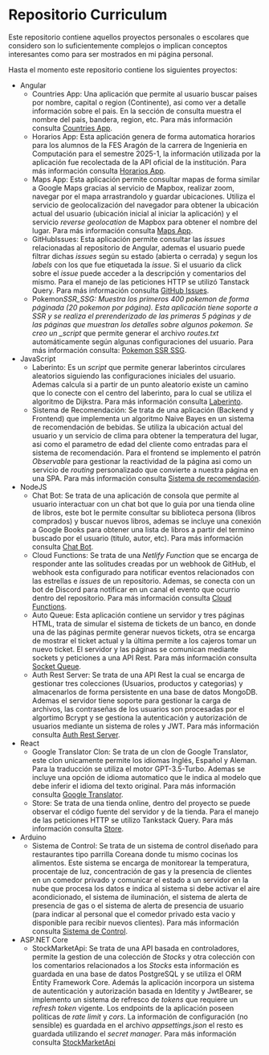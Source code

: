 # Repositorio Curriculum

Este repositorio contiene aquellos proyectos personales o escolares que considero son lo suficientemente complejos
o implican conceptos interesantes como para ser mostrados en mi página personal.

Hasta el momento este repositorio contiene los siguientes proyectos:

- Angular
  - Countries App: Una aplicación que permite al usuario buscar paises por nombre, capital o region (Continente), asi
    como ver a detalle información sobre el pais. En la sección de consulta muestra el nombre del pais, bandera,
    region, etc. Para más información consulta [Countries App](./Angular/CountriesApp/).
  - Horarios App: Esta aplicación genera de forma automatica horarios para los alumnos de la FES Aragón de la carrera
    de Ingenieria en Computación para el semestre 2025-1, la información utilizada por la aplicación fue recolectada
    de la API oficial de la institución. Para más información consulta [Horarios App](./Angular/HorariosApp/).
  - Maps App: Esta aplicación permite consultar mapas de forma similar a Google Maps gracias al servicio de Mapbox,
    realizar zoom, navegar por el mapa arrastrandolo y guardar ubicaciones. Utiliza el servicio de geolocalización del
    navegador para obtener la ubicación actual del usuario (ubicación inicial al iniciar la aplicación) y el servicio
    _reverse geolocation_ de Mapbox para obtener el nombre del lugar. Para más información
    consulta [Maps App](./Angular/MapsApp/).
  - GitHubIssues: Esta aplicación permite consultar las _issues_ relacionadas al repositorio de Angular, ademas el
    usuario puede filtrar dichas _issues_ según su estado (abierta o cerrada) y segun los _labels_ con los que fue
    etiquetada la _issue_. Si el usuario da click sobre el _issue_ puede acceder a la descripción y comentarios del mismo.
    Para el manejo de las peticiones HTTP se utilizó Tanstack Query. Para más información
    consulta [GitHub Issues](./Angular//GitHubIssues/).
  - Pokemon*SSR_SSG: Muestra los primeros 400 pokemon de forma páginada (20 pokemon por página). Esta aplicación tiene
    soporte a SSR y se realiza el prerenderizado de las primeras 5 páginas y de las páginas que muestran los detalles
    sobre algunos pokemon. Se creo un \_script* que permite generar el archivo _routes.txt_ automáticamente según algunas
    configuraciones del usuario. Para más información consulta: [Pokemon SSR SSG](./Angular/Pokemon_SSR_SSG/).
- JavaScript
  - Laberinto: Es un _script_ que permite generar laberintos circulares aleatorios siguiendo las configuraciones iniciales
    del usuario. Ademas calcula si a partir de un punto aleatorio existe un camino que lo conecte con el centro del
    laberinto, para lo cual se utiliza el algoritmo de Dijkstra. Para más información consulta
    [Laberinto](./JavaScript/Laberinto/).
  - Sistema de Recomendación: Se trata de una aplicación (Backend y Frontend) que implementa un algoritmo Naive Bayes en
    un sistema de recomendación de bebidas. Se utiliza la ubicación actual del usuario y un servicio de clima para obtener
    la temperatura del lugar, asi como el parametro de edad del cliente como entradas para el sistema de recomendación.
    Para el frontend se implemento el patrón _Observable_ para gestionar la reactividad de la página asi como un servicio
    de _routing_ personalizado que convierte a nuestra página en una SPA. Para más información consulta
    [Sistema de recomendación](./JavaScript/SistemaRecomendacion/).
- NodeJS
  - Chat Bot: Se trata de una aplicación de consola que permite al usuario interactuar con un chat bot que lo guia por
    una tienda oline de libros, este bot le permite consultar su biblioteca persona (libros comprados) y buscar nuevos
    libros, ademas se incluye una conexión a Google Books para obtener una lista de libros a partir del termino
    buscado por el usuario (titulo, autor, etc). Para más información consulta [Chat Bot](./NodeJS/ChatBot/).
  - Cloud Functions: Se trata de una _Netlify Function_ que se encarga de responder ante las solitudes creadas por un
    webhook de GitHub, el webhook esta configurado para notificar eventos relacionados con las estrellas e _issues_
    de un repositorio. Ademas, se conecta con un bot de Discord para notificar en un canal el evento que ocurrio
    dentro del repositorio. Para más información consulta [Cloud Functions](./NodeJS/CloudFunctions/).
  - Auto Queue: Esta aplicación contiene un servidor y tres páginas HTML, trata de simular el sistema de tickets de un
    banco, en donde una de las páginas permite generar nuevos tickets, otra se encarga de mostrar el ticket actual y
    la última permite a los cajeros tomar un nuevo ticket. El servidor y las páginas se comunican mediante sockets y
    peticiones a una API Rest. Para más información consulta [Socket Queue](./NodeJS/AutoQueue/).
  - Auth Rest Server: Se trata de una API Rest la cual se encarga de gestionar tres colecciones (Usuarios, productos
    y categorias) y almacenarlos de forma persistente en una base de datos MongoDB. Ademas el servidor tiene soporte
    para gestionar la carga de archivos, las contraseñas de los usuarios son procesadas por el algortimo Bcrypt y se
    gestiona la autenticación y autorización de usuarios mediante un sistema de roles y JWT. Para más información
    consulta [Auth Rest Server](./NodeJS/AuthRestServer/).
- React
  - Google Translator Clon: Se trata de un clon de Google Translator, este clon unicamente permite los idiomas Inglés,
    Español y Aleman. Para la traducción se utiliza el motor GPT-3.5-Turbo. Ademas se incluye una opción de idioma
    automatico que le indica al modelo que debe inferir el idioma del texto original. Para más información
    consulta [Google Translator](./React/Google_Translator/).
  - Store: Se trata de una tienda online, dentro del proyecto se puede observar el código fuente del servidor y de la
    tienda. Para el manejo de las peticiones HTTP se utilizo Tankstack Query. Para más información consulta
    [Store](./React/Store/).
- Arduino
  - Sistema de Control: Se trata de un sistema de control diseñado para restaurantes tipo parrilla Coreana donde tu mismo
    cocinas los alimentos. Este sistema se encarga de monitorear la temperatura, procentaje de luz, concentración de
    gas y la presencia de clientes en un comedor privado y comunicar el estado a un servidor en la nube que procesa los
    datos e indica al sistema si debe activar el aire acondicionado, el sistema de iluminación, el sistema de alerta
    de presencia de gas o el sistema de alerta de presencia de usuario (para indicar al personal que el comedor privado
    esta vacio y disponible para recibir nuevos clientes). Para más información consulta
    [Sistema de Control](./Arduino/sistema_control/).
- ASP.NET Core
  - StockMarketApi: Se trata de una API basada en controladores, permite la gestion de una colección de _Stocks_ y
    otra colección con los comentarios relacionados a los _Stocks_ esta información es guardada en una base de datos
    PostgreSQL y se utiliza el ORM Entity Framework Core. Además la aplicación incorpora un sistema de autenticación y
    autorización basada en Identity y JwtBearer, se implemento un sistema de refresco de _tokens_ que requiere un
    _refresh token_ vigente. Los endpoints de la aplicación poseen politicas de _rate limit_ y _cors_. La información
    de configuración (no sensible) es guardada en el archivo _appsettings.json_ el resto es guardada utilizando
    el _secret manager_.
    Para más información consulta [StockMarketApi](./ASP.NET%20Core/StockApp/)
